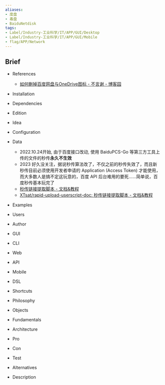 ```yaml
---
aliases:
- 度盘
- 毒盘
- BaiduNetdisk
tags:
- Label/Industry-工业科学/IT/APP/GUI/Desktop
- Label/Industry-工业科学/IT/APP/GUI/Mobile
- flag/APP/Network
---
```


## Brief

- References
    - [如何删掉百度网盘与OneDrive图标 - 不言谢 - 博客园](https://www.cnblogs.com/byx1024/p/16793327.html)

- Installation

- Dependencies

- Edition

- Idea

- Configuration

- Data
    - 2022.10.24开始, 由于百度接口改动, 使用 BaiduPCS-Go 等第三方工具上传的文件的秒传**永久不生效**
    - 2023 好久没关注，据说秒传算法改了，不仅之前的秒传失效了，而且新秒传目前必须使用开发者申请的 Application (Access Token) 才能使用，而大多数人是搞不定这玩意的，百度 API 后台难用的要死……简单说，百度秒传基本玩完了
    - [秒传链接提取脚本 - 文档&教程](https://xtsat.github.io/rapid-upload-userscript-doc/)
    - [XTsat/rapid-upload-userscript-doc: 秒传链接提取脚本 - 文档&教程](https://github.com/XTsat/rapid-upload-userscript-doc)

- Examples

- Users

- Author

- GUI

- CLI

- Web

- API

- Mobile

- DSL

- Shortcuts

- Philosophy

- Objects

- Fundamentals

- Architecture

- Pro

- Con

- Test

- Alternatives

- Description

